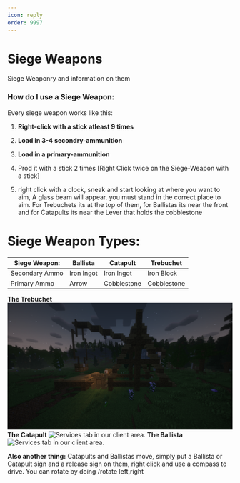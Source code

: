 ```yaml
---
icon: reply	
order: 9997
---
```

# Siege Weapons
Siege Weaponry and information on them

### **How do I use a Siege Weapon:**
Every siege weapon works like this:

1. **Right-click with a stick atleast 9 times**

2. **Load in 3-4 secondry-ammunition**

3. **Load in a primary-ammunition**

4. Prod it with a stick 2 times [Right Click twice on the Siege-Weapon with a stick]

5. right click with a clock, sneak and start looking at where you want to aim, A glass beam will appear. you must stand in the correct place to aim. For Trebuchets its at the top of them, for Ballistas its near the front and for Catapults its near the Lever that holds the cobblestone

# Siege Weapon Types:

Siege Weapon:   | Ballista | Catapult | Trebuchet
---    | --- | --- | --
Secondary Ammo | Iron Ingot | Iron Ingot | Iron Block
Primary Ammo | Arrow | Cobblestone | Cobblestone




**The Trebuchet** ![Services tab in our client area.](/static/trebuchet.png) 
**The Catapult** ![Services tab in our client area.](/static/catapult.png) 
**The Ballista** ![Services tab in our client area.](/static/ballista.png) 

**Also another thing:**
Catapults and Ballistas move, simply put a Ballista or Catapult sign and a release sign on them, right click and use a compass to drive. You can rotate by doing /rotate left,right